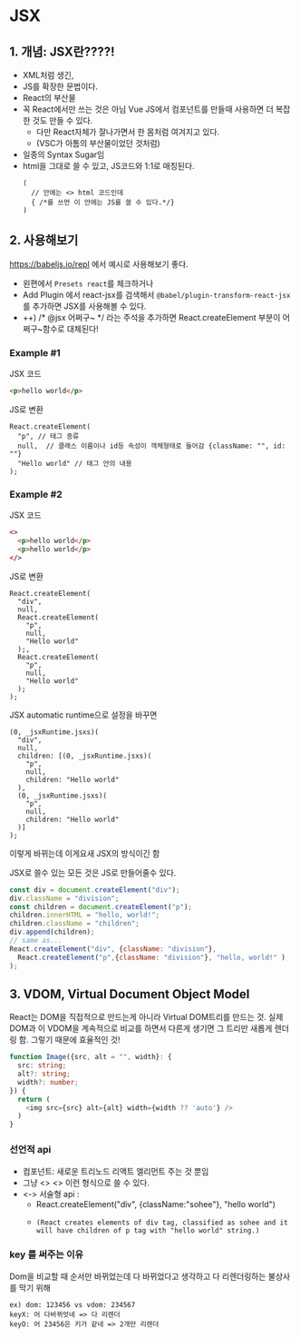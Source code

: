 # JSX
## 1. 개념: JSX란????!
- XML처럼 생긴,
- JS를 확장한 문법이다.
- React의 부산물
- 꼭 React에서만 쓰는 것은 아님 Vue JS에서 컴포넌트를 만들때 사용하면 더 복잡한 것도 만들 수 있다.
  - 다만 React자체가 잘나가면서 한 몸처럼 여겨지고 있다.
  - (VSC가  아톰의 부산물이었던 것처럼)
- 일종의 Syntax Sugar임
- html을 그대로 쓸 수 있고, JS코드와 1:1로 매칭된다.
  ```JSX
  (
    // 안에는 <> html 코드인데
    { /*를 쓰먼 이 안에는 JS를 쓸 수 있다.*/}
  )
  ```

## 2. 사용해보기
https://babeljs.io/repl 에서 예시로 사용해보기 좋다.
- 왼편에서 `Presets react`를 체크하거나
- Add Plugin 에서 react-jsx를 검색해서 `@babel/plugin-transform-react-jsx`를 추가하면 JSX를 사용해볼 수 있다. 
- ++) /* @jsx 어쩌구~ */ 라는 주석을 추가하면 React.createElement 부분이 어쩌구~함수로 대체된다!

### Example #1
JSX 코드
```html
<p>hello world</p> 
```
JS로 변환
```JS
React.createElement(
  "p", // 태그 종류
  null,  // 클래스 이름이나 id등 속성이 객체형태로 들어감 {className: "", id: ""}
  "Hello world" // 태그 안의 내용
);
```

### Example #2
JSX 코드
```html
<>
  <p>hello world</p> 
  <p>hello world</p> 
</>
```
JS로 변환
```JS
React.createElement(
  "div", 
  null, 
  React.createElement(
    "p", 
    null,  
    "Hello world" 
  );,
  React.createElement(
    "p", 
    null,  
    "Hello world" 
  );
);
```
JSX automatic runtime으로 설정을 바꾸면
```JS
(0, _jsxRuntime.jsxs)(
  "div", 
  null, 
  children: [(0, _jsxRuntime.jsxs)(
    "p", 
    null,  
    children: "Hello world" 
  ),
  (0, _jsxRuntime.jsxs)(
    "p", 
    null,  
    children: "Hello world" 
  )]
);
```
이렇게 바뀌는데 이게요새 JSX의 방식이긴 함

JSX로 쓸수 있는 모든 것은 JS로 만들어줄수 있다.
```JavaScript
const div = document.createElement("div");
div.className = "division";
const children = document.createElement("p");
children.innerHTML = "hello, world!";
children.className = "children";
div.append(children);
// same as... 
React.createElement("div", {className: "division"}, 
  React.createElement("p",{className: "division"}, "hello, world!" )
);
```

## 3. VDOM, Virtual Document Object Model
React는 DOM을 직접적으로 만드는게 아니라 Virtual DOM트리를 만드는 것.
실제 DOM과 이 VDOM을 계속적으로 비교를 하면서 다른게 생기면 그 트리만 새롭게 렌더링 함. 그렇기 때문에 효율적인 것!

```typescript
function Image({src, alt = "", width}: {
  src: string;
  alt?: string;
  width?: number;
}) {
  return (
    <img src={src} alt={alt} width={width ?? 'auto'} />
  )
}
```

### 선언적 api
- 컴포넌트: 새로운 트리노드 리액트 엘리먼트 주는 것 뿐임
- 그냥 <> <> 이런 형식으로 쓸 수 있다.
- <-> 서술형 api : 
  - React.createElement("div", {className:"sohee"}, "hello world") 
  - 
    ``` 
    (React creates elements of div tag, classified as sohee and it will have children of p tag with "hello world" string.)
    ```

### key 를 써주는 이유
Dom을 비교할 때 순서만 바뀌었는데 다 바뀌었다고 생각하고 다 리렌더링하는 불상사를 막기 위해 
```
ex) dom: 123456 vs vdom: 234567
keyX: 어 다바뀌엇네 => 다 리렌더
keyO: 어 23456은 키가 같네 => 2개만 리렌더
```
